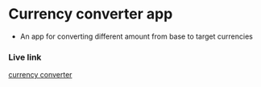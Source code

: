 # Currency converter app
 - An app for converting different amount from base to target currencies

### Live link
[currency converter](https://friendly-tesla-f5082f.netlify.app/)
